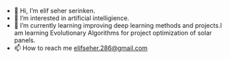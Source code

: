 - 👋 Hi, I’m elif seher serinken.
- 👀 I’m interested in artificial intelligience. 
- 🌱 I’m currently learning improving deep learning methods and projects.I am learning Evolutionary Algorithms for project optimization of solar panels.
- 📫 How to reach me elifseher.286@gmail.com

<!---
elif-s286/elif-s286 is a ✨ special ✨ repository because its `README.md` (this file) appears on your GitHub profile.
You can click the Preview link to take a look at your changes.
--->
